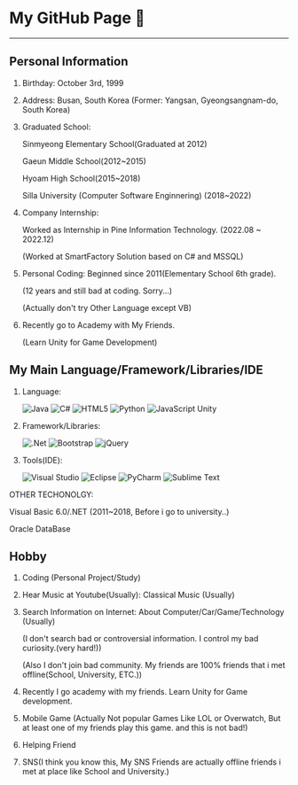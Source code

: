 # My GitHub Page 👋

------------------------------------------------------------------------------------------------
## Personal Information 

1. Birthday: October 3rd, 1999

2. Address: Busan, South Korea (Former: Yangsan, Gyeongsangnam-do, South Korea) 

3. Graduated School:
   
   Sinmyeong Elementary School(Graduated at 2012)

   Gaeun Middle School(2012~2015)
   
   Hyoam High School(2015~2018) 

   Silla University (Computer Software Enginnering) (2018~2022)

5. Company Internship:
   
    Worked as Internship in Pine Information Technology. (2022.08 ~ 2022.12) 

   (Worked at SmartFactory Solution based on C# and MSSQL) 
   
6. Personal Coding: Beginned since 2011(Elementary School 6th grade).
   
   (12 years and still bad at coding. Sorry...)
   
   (Actually don't try Other Language except VB) 

8. Recently go to Academy with My Friends.

   (Learn Unity for Game Development)
   
## My Main Language/Framework/Libraries/IDE 

1. Language:

   ![Java](https://img.shields.io/badge/java-%23ED8B00.svg?style=for-the-badge&logo=openjdk&logoColor=white)
   ![C#](https://img.shields.io/badge/c%23-%23239120.svg?style=for-the-badge&logo=c-sharp&logoColor=white)
   ![HTML5](https://img.shields.io/badge/html5-%23E34F26.svg?style=for-the-badge&logo=html5&logoColor=white)
   ![Python](https://img.shields.io/badge/python-3670A0?style=for-the-badge&logo=python&logoColor=ffdd54)
   ![JavaScript](https://img.shields.io/badge/javascript-%23323330.svg?style=for-the-badge&logo=javascript&logoColor=%23F7DF1E)
   Unity
   
3. Framework/Libraries:
   
   ![.Net](https://img.shields.io/badge/.NET-5C2D91?style=for-the-badge&logo=.net&logoColor=white)
   ![Bootstrap](https://img.shields.io/badge/bootstrap-%238511FA.svg?style=for-the-badge&logo=bootstrap&logoColor=white)
   ![jQuery](https://img.shields.io/badge/jquery-%230769AD.svg?style=for-the-badge&logo=jquery&logoColor=white)
   
4. Tools(IDE):

   ![Visual Studio](https://img.shields.io/badge/Visual%20Studio-5C2D91.svg?style=for-the-badge&logo=visual-studio&logoColor=white)
   ![Eclipse](https://img.shields.io/badge/Eclipse-FE7A16.svg?style=for-the-badge&logo=Eclipse&logoColor=white)
   ![PyCharm](https://img.shields.io/badge/pycharm-143?style=for-the-badge&logo=pycharm&logoColor=black&color=black&labelColor=green)
   ![Sublime Text](https://img.shields.io/badge/sublime_text-%23575757.svg?style=for-the-badge&logo=sublime-text&logoColor=important)
   
OTHER TECHONOLGY:

   Visual Basic 6.0/.NET (2011~2018, Before i go to university..) 

   Oracle DataBase 
   
## Hobby

1. Coding (Personal Project/Study) 

2. Hear Music at Youtube(Usually): Classical Music (Usually)

3. Search Information on Internet: About Computer/Car/Game/Technology (Usually) 

   (I don't search bad or controversial information. I control my bad curiosity.(very hard!)) 

   (Also I don't join bad community. My friends are 100% friends that i met offline(School, University, ETC.))
   
5. Recently I go academy with my friends.  Learn Unity for Game development.

6. Mobile Game (Actually Not popular Games Like LOL or Overwatch, But at least one of my friends play this game. and this is not bad!) 
  
7. Helping Friend 

8. SNS(I think you know this, My SNS Friends are actually offline friends i met at place like School and University.)

   

